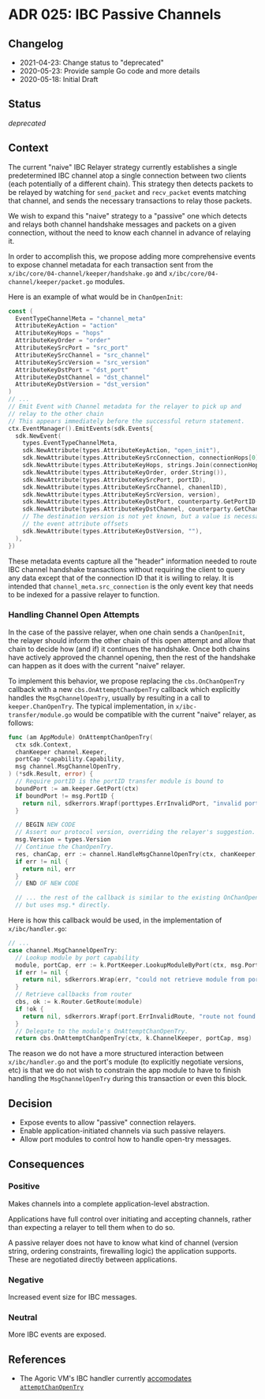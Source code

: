 # ADR 025: IBC Passive Channels

## Changelog

- 2021-04-23: Change status to "deprecated"
- 2020-05-23: Provide sample Go code and more details
- 2020-05-18: Initial Draft

## Status

*deprecated*

## Context

The current "naive" IBC Relayer strategy currently establishes a single predetermined IBC channel atop a single connection between two clients (each potentially of a different chain).  This strategy then detects packets to be relayed by watching for `send_packet` and `recv_packet` events matching that channel, and sends the necessary transactions to relay those packets.

We wish to expand this "naive" strategy to a "passive" one which detects and relays both channel handshake messages and packets on a given connection, without the need to know each channel in advance of relaying it.

In order to accomplish this, we propose adding more comprehensive events to expose channel metadata for each transaction sent from the `x/ibc/core/04-channel/keeper/handshake.go` and `x/ibc/core/04-channel/keeper/packet.go` modules.

Here is an example of what would be in `ChanOpenInit`:

```go
const (
  EventTypeChannelMeta = "channel_meta"
  AttributeKeyAction = "action"
  AttributeKeyHops = "hops"
  AttributeKeyOrder = "order"
  AttributeKeySrcPort = "src_port"
  AttributeKeySrcChannel = "src_channel"
  AttributeKeySrcVersion = "src_version"
  AttributeKeyDstPort = "dst_port"
  AttributeKeyDstChannel = "dst_channel"
  AttributeKeyDstVersion = "dst_version"
)
// ...
// Emit Event with Channel metadata for the relayer to pick up and
// relay to the other chain
// This appears immediately before the successful return statement.
ctx.EventManager().EmitEvents(sdk.Events{
  sdk.NewEvent(
    types.EventTypeChannelMeta,
    sdk.NewAttribute(types.AttributeKeyAction, "open_init"),
    sdk.NewAttribute(types.AttributeKeySrcConnection, connectionHops[0]),
    sdk.NewAttribute(types.AttributeKeyHops, strings.Join(connectionHops, ",")),
    sdk.NewAttribute(types.AttributeKeyOrder, order.String()),
    sdk.NewAttribute(types.AttributeKeySrcPort, portID),
    sdk.NewAttribute(types.AttributeKeySrcChannel, chanenlID),
    sdk.NewAttribute(types.AttributeKeySrcVersion, version),
    sdk.NewAttribute(types.AttributeKeyDstPort, counterparty.GetPortID()),
    sdk.NewAttribute(types.AttributeKeyDstChannel, counterparty.GetChannelID()),
    // The destination version is not yet known, but a value is necessary to pad
    // the event attribute offsets
    sdk.NewAttribute(types.AttributeKeyDstVersion, ""),
  ),
})
```

These metadata events capture all the "header" information needed to route IBC channel handshake transactions without requiring the client to query any data except that of the connection ID that it is willing to relay.  It is intended that `channel_meta.src_connection` is the only event key that needs to be indexed for a passive relayer to function.

### Handling Channel Open Attempts

In the case of the passive relayer, when one chain sends a `ChanOpenInit`, the relayer should inform the other chain of this open attempt and allow that chain to decide how (and if) it continues the handshake.  Once both chains have actively approved the channel opening, then the rest of the handshake can happen as it does with the current "naive" relayer.

To implement this behavior, we propose replacing the `cbs.OnChanOpenTry` callback with a new `cbs.OnAttemptChanOpenTry` callback which explicitly handles the `MsgChannelOpenTry`, usually by resulting in a call to `keeper.ChanOpenTry`.  The typical implementation, in `x/ibc-transfer/module.go` would be compatible with the current "naive" relayer, as follows:

```go
func (am AppModule) OnAttemptChanOpenTry(
  ctx sdk.Context,
  chanKeeper channel.Keeper,
  portCap *capability.Capability,
  msg channel.MsgChannelOpenTry,
) (*sdk.Result, error) {
  // Require portID is the portID transfer module is bound to
  boundPort := am.keeper.GetPort(ctx)
  if boundPort != msg.PortID {
    return nil, sdkerrors.Wrapf(porttypes.ErrInvalidPort, "invalid port ID: expected %s, got %s", msg.boundPort, PortID)
  }

  // BEGIN NEW CODE
  // Assert our protocol version, overriding the relayer's suggestion.
  msg.Version = types.Version
  // Continue the ChanOpenTry.
  res, chanCap, err := channel.HandleMsgChannelOpenTry(ctx, chanKeeper, portCap, msg)
  if err != nil {
    return nil, err
  }
  // END OF NEW CODE

  // ... the rest of the callback is similar to the existing OnChanOpenTry
  // but uses msg.* directly.
```

Here is how this callback would be used, in the implementation of `x/ibc/handler.go`:

```go
// ...
case channel.MsgChannelOpenTry:
  // Lookup module by port capability
  module, portCap, err := k.PortKeeper.LookupModuleByPort(ctx, msg.PortID)
  if err != nil {
    return nil, sdkerrors.Wrap(err, "could not retrieve module from port-id")
  }
  // Retrieve callbacks from router
  cbs, ok := k.Router.GetRoute(module)
  if !ok {
    return nil, sdkerrors.Wrapf(port.ErrInvalidRoute, "route not found to module: %s", module)
  }
  // Delegate to the module's OnAttemptChanOpenTry.
  return cbs.OnAttemptChanOpenTry(ctx, k.ChannelKeeper, portCap, msg)
```

The reason we do not have a more structured interaction between `x/ibc/handler.go` and the port's module (to explicitly negotiate versions, etc) is that we do not wish to constrain the app module to have to finish handling the `MsgChannelOpenTry` during this transaction or even this block.

## Decision

- Expose events to allow "passive" connection relayers.
- Enable application-initiated channels via such passive relayers.
- Allow port modules to control how to handle open-try messages.

## Consequences

### Positive

Makes channels into a complete application-level abstraction.

Applications have full control over initiating and accepting channels, rather than expecting a relayer to tell them when to do so.

A passive relayer does not have to know what kind of channel (version string, ordering constraints, firewalling logic) the application supports.  These are negotiated directly between applications.

### Negative

Increased event size for IBC messages.

### Neutral

More IBC events are exposed.

## References

- The Agoric VM's IBC handler currently [accomodates `attemptChanOpenTry`](https://github.com/Agoric/agoric-sdk/blob/904b3a0423222a1b32893453e44bbde598473960/packages/cosmic-swingset/lib/ag-solo/vats/ibc.js#L546)

